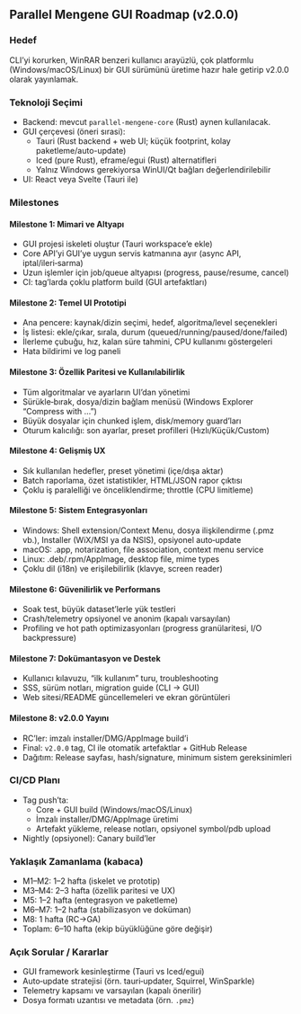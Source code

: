 ## Parallel Mengene GUI Roadmap (v2.0.0)

### Hedef
CLI’yi korurken, WinRAR benzeri kullanıcı arayüzlü, çok platformlu (Windows/macOS/Linux) bir GUI sürümünü üretime hazır hale getirip v2.0.0 olarak yayınlamak.

### Teknoloji Seçimi
- Backend: mevcut `parallel-mengene-core` (Rust) aynen kullanılacak.
- GUI çerçevesi (öneri sırasi):
  - Tauri (Rust backend + web UI; küçük footprint, kolay paketleme/auto-update)
  - Iced (pure Rust), eframe/egui (Rust) alternatifleri
  - Yalnız Windows gerekiyorsa WinUI/Qt bağları değerlendirilebilir
- UI: React veya Svelte (Tauri ile)

### Milestones

#### Milestone 1: Mimari ve Altyapı
- GUI projesi iskeleti oluştur (Tauri workspace’e ekle)
- Core API’yi GUI’ye uygun servis katmanına ayır (async API, iptal/ileri‑sarma)
- Uzun işlemler için job/queue altyapısı (progress, pause/resume, cancel)
- CI: tag’larda çoklu platform build (GUI artefaktları)

#### Milestone 2: Temel UI Prototipi
- Ana pencere: kaynak/dizin seçimi, hedef, algoritma/level seçenekleri
- İş listesi: ekle/çıkar, sırala, durum (queued/running/paused/done/failed)
- İlerleme çubuğu, hız, kalan süre tahmini, CPU kullanımı göstergeleri
- Hata bildirimi ve log paneli

#### Milestone 3: Özellik Paritesi ve Kullanılabilirlik
- Tüm algoritmalar ve ayarların UI’dan yönetimi
- Sürükle‑bırak, dosya/dizin bağlam menüsü (Windows Explorer “Compress with …”)
- Büyük dosyalar için chunked işlem, disk/memory guard’ları
- Oturum kalıcılığı: son ayarlar, preset profilleri (Hızlı/Küçük/Custom)

#### Milestone 4: Gelişmiş UX
- Sık kullanılan hedefler, preset yönetimi (içe/dışa aktar)
- Batch raporlama, özet istatistikler, HTML/JSON rapor çıktısı
- Çoklu iş paralelliği ve önceliklendirme; throttle (CPU limitleme)

#### Milestone 5: Sistem Entegrasyonları
- Windows: Shell extension/Context Menu, dosya ilişkilendirme (.pmz vb.), Installer (WiX/MSI ya da NSIS), opsiyonel auto‑update
- macOS: .app, notarization, file association, context menu service
- Linux: .deb/.rpm/AppImage, desktop file, mime types
- Çoklu dil (i18n) ve erişilebilirlik (klavye, screen reader)

#### Milestone 6: Güvenilirlik ve Performans
- Soak test, büyük dataset’lerle yük testleri
- Crash/telemetry opsiyonel ve anonim (kapalı varsayılan)
- Profiling ve hot path optimizasyonları (progress granülaritesi, I/O backpressure)

#### Milestone 7: Dokümantasyon ve Destek
- Kullanıcı kılavuzu, “ilk kullanım” turu, troubleshooting
- SSS, sürüm notları, migration guide (CLI → GUI)
- Web sitesi/README güncellemeleri ve ekran görüntüleri

#### Milestone 8: v2.0.0 Yayını
- RC’ler: imzalı installer/DMG/AppImage build’i
- Final: `v2.0.0` tag, CI ile otomatik artefaktlar + GitHub Release
- Dağıtım: Release sayfası, hash/signature, minimum sistem gereksinimleri

### CI/CD Planı
- Tag push’ta:
  - Core + GUI build (Windows/macOS/Linux)
  - İmzalı installer/DMG/AppImage üretimi
  - Artefakt yükleme, release notları, opsiyonel symbol/pdb upload
- Nightly (opsiyonel): Canary build’ler

### Yaklaşık Zamanlama (kabaca)
- M1–M2: 1–2 hafta (iskelet ve prototip)
- M3–M4: 2–3 hafta (özellik paritesi ve UX)
- M5: 1–2 hafta (entegrasyon ve paketleme)
- M6–M7: 1–2 hafta (stabilizasyon ve doküman)
- M8: 1 hafta (RC→GA)
- Toplam: 6–10 hafta (ekip büyüklüğüne göre değişir)

### Açık Sorular / Kararlar
- GUI framework kesinleştirme (Tauri vs Iced/egui)
- Auto‑update stratejisi (örn. tauri‑updater, Squirrel, WinSparkle)
- Telemetry kapsamı ve varsayılan (kapalı önerilir)
- Dosya formatı uzantısı ve metadata (örn. `.pmz`)


